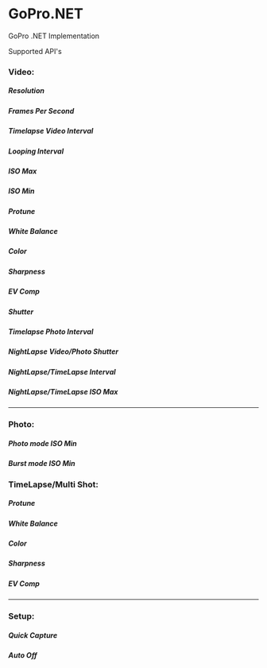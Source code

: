 # GoPro.NET
GoPro .NET Implementation


Supported API's

### Video:
##### Resolution
##### Frames Per Second
##### Timelapse Video Interval
##### Looping Interval
##### ISO Max
##### ISO Min
##### Protune
##### White Balance
##### Color
##### Sharpness
##### EV Comp
##### Shutter
##### Timelapse Photo Interval
##### NightLapse Video/Photo Shutter
##### NightLapse/TimeLapse Interval
##### NightLapse/TimeLapse ISO Max
---
### Photo:
##### Photo mode ISO Min
##### Burst mode ISO Min
### TimeLapse/Multi Shot:
##### Protune
##### White Balance
##### Color
##### Sharpness
##### EV Comp
---
### Setup:
##### Quick Capture
##### Auto Off
